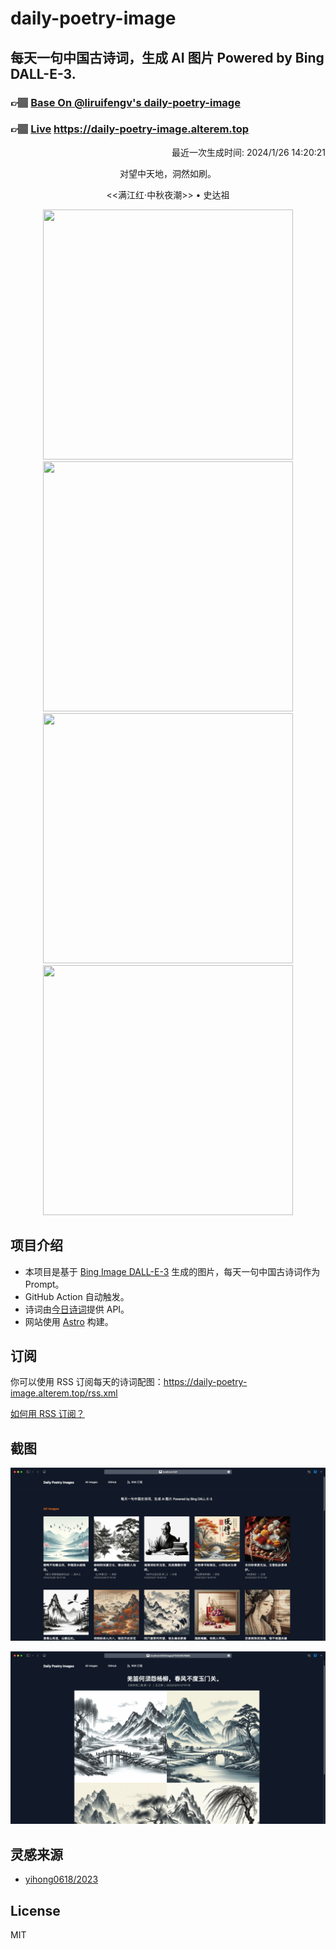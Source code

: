 
# daily-poetry-image

## 每天一句中国古诗词，生成 AI 图片 Powered by Bing DALL-E-3.

### 👉🏽 [Base On @liruifengv's daily-poetry-image](https://github.com/liruifengv/daily-poetry-image)

### 👉🏽 [Live](https://daily-poetry-image.alterem.top/) https://daily-poetry-image.alterem.top

<p align="right">
  最近一次生成时间: 2024/1/26 14:20:21
</p>
<p align="center">
对望中天地，洞然如刷。
</p>
<p align="center">
<<满江红·中秋夜潮>> • 史达祖
</p>
<p align="center">
<img src="https://tse3.mm.bing.net/th/id/OIG3.mKqiL6AnL9eYVJ8epeLB" height="400" width="400" />
<img src="https://tse2.mm.bing.net/th/id/OIG3.Zys8_DojGp0xmBENedsh" height="400" width="400" />
<img src="https://tse2.mm.bing.net/th/id/OIG3.soCMGHDyF.LLI6sf0fYH" height="400" width="400" />
<img src="https://tse1.mm.bing.net/th/id/OIG3.rDmLUAC38cI7RRp4gfDw" height="400" width="400" />
</p>

## 项目介绍

-   本项目是基于 [Bing Image DALL-E-3](https://www.bing.com/images/create) 生成的图片，每天一句中国古诗词作为 Prompt。
-   GitHub Action 自动触发。
-   诗词由[今日诗词](https://www.jinrishici.com/)提供 API。
-   网站使用 [Astro](https://astro.build) 构建。

## 订阅

你可以使用 RSS 订阅每天的诗词配图：https://daily-poetry-image.alterem.top/rss.xml

[如何用 RSS 订阅？](https://zhuanlan.zhihu.com/p/55026716)

## 截图

![图片列表](./screenshots/Snipaste_2023-12-28_21-00-26.png)

![图片详情](./screenshots/Snipaste_2023-12-28_21-00-53.png)

## 灵感来源

-   [yihong0618/2023](https://github.com/yihong0618/2023)

## License

MIT
